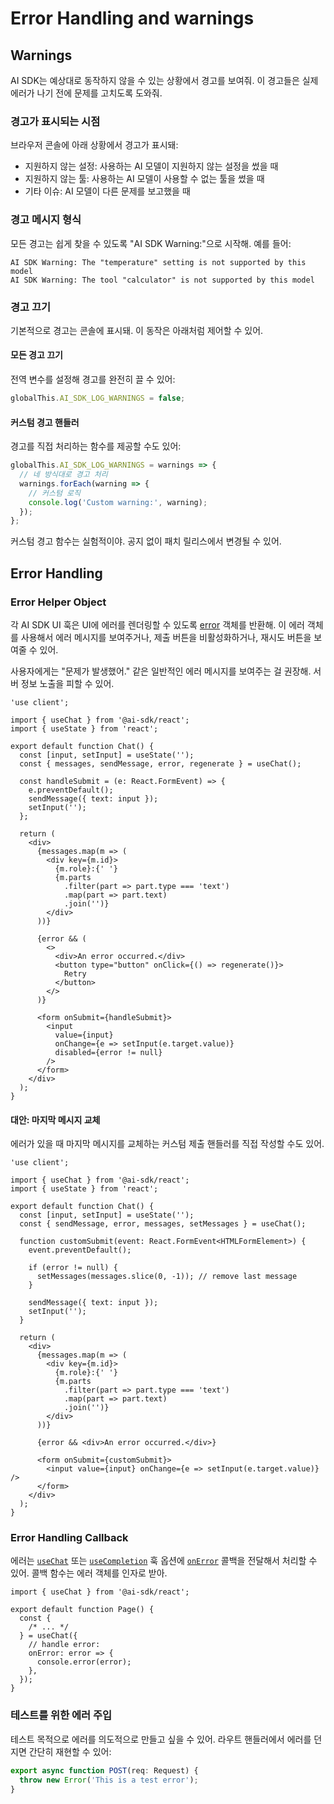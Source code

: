 # Error Handling and warnings

## Warnings

AI SDK는 예상대로 동작하지 않을 수 있는 상황에서 경고를 보여줘. 이 경고들은 실제 에러가 나기 전에 문제를 고치도록 도와줘.

### 경고가 표시되는 시점

브라우저 콘솔에 아래 상황에서 경고가 표시돼:

- 지원하지 않는 설정: 사용하는 AI 모델이 지원하지 않는 설정을 썼을 때
- 지원하지 않는 툴: 사용하는 AI 모델이 사용할 수 없는 툴을 썼을 때
- 기타 이슈: AI 모델이 다른 문제를 보고했을 때

### 경고 메시지 형식

모든 경고는 쉽게 찾을 수 있도록 "AI SDK Warning:"으로 시작해. 예를 들어:

```
AI SDK Warning: The "temperature" setting is not supported by this model
AI SDK Warning: The tool "calculator" is not supported by this model
```

### 경고 끄기

기본적으로 경고는 콘솔에 표시돼. 이 동작은 아래처럼 제어할 수 있어.

#### 모든 경고 끄기

전역 변수를 설정해 경고를 완전히 끌 수 있어:

```ts
globalThis.AI_SDK_LOG_WARNINGS = false;
```

#### 커스텀 경고 핸들러

경고를 직접 처리하는 함수를 제공할 수도 있어:

```ts
globalThis.AI_SDK_LOG_WARNINGS = warnings => {
  // 네 방식대로 경고 처리
  warnings.forEach(warning => {
    // 커스텀 로직
    console.log('Custom warning:', warning);
  });
};
```

<Note>
  커스텀 경고 함수는 실험적이야. 공지 없이 패치 릴리스에서 변경될 수 있어.
</Note>

## Error Handling

### Error Helper Object

각 AI SDK UI 훅은 UI에 에러를 렌더링할 수 있도록 [error](/docs/reference/ai-sdk-ui/use-chat#error) 객체를 반환해.
이 에러 객체를 사용해서 에러 메시지를 보여주거나, 제출 버튼을 비활성화하거나, 재시도 버튼을 보여줄 수 있어.

<Note>
  사용자에게는 "문제가 발생했어." 같은 일반적인 에러 메시지를 보여주는 걸 권장해. 서버 정보 노출을 피할 수 있어.
</Note>

```tsx file="app/page.tsx" highlight="7,18-25,31"
'use client';

import { useChat } from '@ai-sdk/react';
import { useState } from 'react';

export default function Chat() {
  const [input, setInput] = useState('');
  const { messages, sendMessage, error, regenerate } = useChat();

  const handleSubmit = (e: React.FormEvent) => {
    e.preventDefault();
    sendMessage({ text: input });
    setInput('');
  };

  return (
    <div>
      {messages.map(m => (
        <div key={m.id}>
          {m.role}:{' '}
          {m.parts
            .filter(part => part.type === 'text')
            .map(part => part.text)
            .join('')}
        </div>
      ))}

      {error && (
        <>
          <div>An error occurred.</div>
          <button type="button" onClick={() => regenerate()}>
            Retry
          </button>
        </>
      )}

      <form onSubmit={handleSubmit}>
        <input
          value={input}
          onChange={e => setInput(e.target.value)}
          disabled={error != null}
        />
      </form>
    </div>
  );
}
```

#### 대안: 마지막 메시지 교체

에러가 있을 때 마지막 메시지를 교체하는 커스텀 제출 핸들러를 직접 작성할 수도 있어.

```tsx file="app/page.tsx" highlight="17-23,35"
'use client';

import { useChat } from '@ai-sdk/react';
import { useState } from 'react';

export default function Chat() {
  const [input, setInput] = useState('');
  const { sendMessage, error, messages, setMessages } = useChat();

  function customSubmit(event: React.FormEvent<HTMLFormElement>) {
    event.preventDefault();

    if (error != null) {
      setMessages(messages.slice(0, -1)); // remove last message
    }

    sendMessage({ text: input });
    setInput('');
  }

  return (
    <div>
      {messages.map(m => (
        <div key={m.id}>
          {m.role}:{' '}
          {m.parts
            .filter(part => part.type === 'text')
            .map(part => part.text)
            .join('')}
        </div>
      ))}

      {error && <div>An error occurred.</div>}

      <form onSubmit={customSubmit}>
        <input value={input} onChange={e => setInput(e.target.value)} />
      </form>
    </div>
  );
}
```

### Error Handling Callback

에러는 [`useChat`](/docs/reference/ai-sdk-ui/use-chat) 또는 [`useCompletion`](/docs/reference/ai-sdk-ui/use-completion) 훅 옵션에 [`onError`](/docs/reference/ai-sdk-ui/use-chat#on-error) 콜백을 전달해서 처리할 수 있어.
콜백 함수는 에러 객체를 인자로 받아.

```tsx file="app/page.tsx" highlight="6-9"
import { useChat } from '@ai-sdk/react';

export default function Page() {
  const {
    /* ... */
  } = useChat({
    // handle error:
    onError: error => {
      console.error(error);
    },
  });
}
```

### 테스트를 위한 에러 주입

테스트 목적으로 에러를 의도적으로 만들고 싶을 수 있어.
라우트 핸들러에서 에러를 던지면 간단히 재현할 수 있어:

```ts file="app/api/chat/route.ts"
export async function POST(req: Request) {
  throw new Error('This is a test error');
}
```
